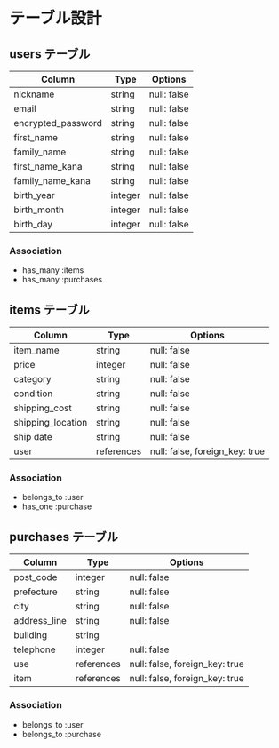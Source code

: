 # テーブル設計

## users テーブル

| Column             | Type    | Options     |
| ------------------ | ------- | ----------- |
| nickname           | string  | null: false |
| email              | string  | null: false |
| encrypted_password | string  | null: false |
| first_name         | string  | null: false |
| family_name        | string  | null: false |
| first_name_kana    | string  | null: false |
| family_name_kana   | string  | null: false |
| birth_year         | integer | null: false |
| birth_month        | integer | null: false |
| birth_day          | integer | null: false |

### Association

- has_many :items
- has_many :purchases

## items テーブル

| Column            | Type       | Options                        |
| ----------------- | ---------- | ------------------------------ |
| item_name         | string     | null: false                    |
| price             | integer    | null: false                    |
| category          | string     | null: false                    |
| condition         | string     | null: false                    |
| shipping_cost     | string     | null: false                    |
| shipping_location | string     | null: false                    |
| ship date         | string     | null: false                    |
| user              | references | null: false, foreign_key: true |

### Association

- belongs_to :user
- has_one :purchase

## purchases テーブル

| Column       | Type       | Options                        |
| ------------ | ---------- | ------------------------------ |
| post_code    | integer    | null: false                    |
| prefecture   | string     | null: false                    |
| city         | string     | null: false                    |
| address_line | string     | null: false                    |
| building     | string     |                                |
| telephone    | integer    | null: false                    |
| use          | references | null: false, foreign_key: true |
| item         | references | null: false, foreign_key: true |

### Association

- belongs_to :user
- belongs_to :purchase